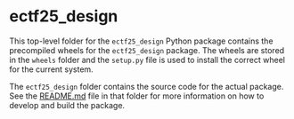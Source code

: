 # ectf25_design
This top-level folder for the `ectf25_design` Python package contains the precompiled wheels for the `ectf25_design` package. The wheels are stored in the `wheels` folder and the `setup.py` file is used to install the correct wheel for the current system.

The `ectf25_design` folder contains the source code for the actual package. See the [README.md](ectf25_design/README.md) file in that folder for more information on how to develop and build the package.